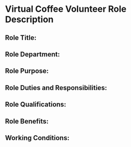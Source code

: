 # Virtual Coffee Volunteer Role Description

## Role Title:

## Role Department:

## Role Purpose:

## Role Duties and Responsibilities:

## Role Qualifications:

## Role Benefits:

## Working Conditions: